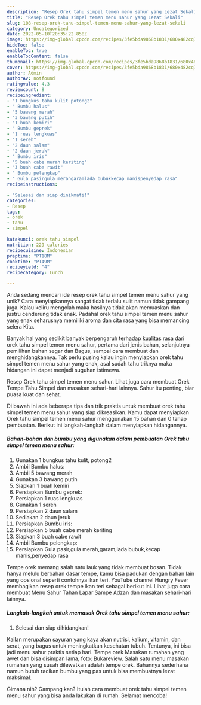 ```yaml
---
description: "Resep Orek tahu simpel temen menu sahur yang Lezat Sekali"
title: "Resep Orek tahu simpel temen menu sahur yang Lezat Sekali"
slug: 108-resep-orek-tahu-simpel-temen-menu-sahur-yang-lezat-sekali
category: Uncategorized
date: 2022-05-10T20:35:22.858Z
image: https://img-global.cpcdn.com/recipes/3fe5bda9868b1831/680x482cq70/orek-tahu-simpel-temen-menu-sahur-foto-resep-utama.jpg
hideToc: false
enableToc: true
enableTocContent: false
thumbnail: https://img-global.cpcdn.com/recipes/3fe5bda9868b1831/680x482cq70/orek-tahu-simpel-temen-menu-sahur-foto-resep-utama.jpg
cover: https://img-global.cpcdn.com/recipes/3fe5bda9868b1831/680x482cq70/orek-tahu-simpel-temen-menu-sahur-foto-resep-utama.jpg
author: Admin
authorAv: notfound
ratingvalue: 4.3
reviewcount: 8
recipeingredient:
- "1 bungkus tahu kulit potong2"
- " Bumbu halus"
- "5 bawang merah"
- "3 bawang putih"
- "1 buah kemiri"
- " Bumbu geprek"
- "1 ruas lengkuas"
- "1 sereh"
- "2 daun salam"
- "2 daun jeruk"
- " Bumbu iris"
- "5 buah cabe merah keriting"
- "3 buah cabe rawit"
- " Bumbu pelengkap"
- " Gula pasirgula merahgaramlada bubukkecap manispenyedap rasa"
recipeinstructions:

- "Selesai dan siap dinikmati!"
categories:
- Resep
tags:
- orek
- tahu
- simpel

katakunci: orek tahu simpel 
nutrition: 229 calories
recipecuisine: Indonesian
preptime: "PT18M"
cooktime: "PT49M"
recipeyield: "4"
recipecategory: Lunch

---
```





Anda sedang mencari ide resep orek tahu simpel temen menu sahur yang unik? Cara menyiapkannya sangat tidak terlalu sulit namun tidak gampang juga. Kalau keliru mengolah maka hasilnya tidak akan memuaskan dan justru cenderung tidak enak. Padahal orek tahu simpel temen menu sahur yang enak seharusnya memiliki aroma dan cita rasa yang bisa memancing selera Kita.





Banyak hal yang sedikit banyak berpengaruh terhadap kualitas rasa dari orek tahu simpel temen menu sahur, pertama dari jenis bahan, selanjutnya pemilihan bahan segar dan Bagus, sampai cara membuat dan menghidangkannya. Tak perlu pusing kalau ingin menyiapkan orek tahu simpel temen menu sahur yang enak,      asal sudah tahu triknya maka hidangan ini dapat menjadi suguhan istimewa.














Resep Orek tahu simpel temen menu sahur. Lihat juga cara membuat Orek Tempe Tahu Simpel dan masakan sehari-hari lainnya. Sahur itu penting, biar puasa kuat dan sehat.






Di bawah ini ada beberapa tips dan trik praktis untuk membuat orek tahu simpel temen menu sahur yang siap dikreasikan. Kamu dapat menyiapkan Orek tahu simpel temen menu sahur menggunakan 15 bahan dan 0 tahap pembuatan. Berikut ini langkah-langkah dalam menyiapkan hidangannya.

<!--inarticleads1-->

##### Bahan-bahan dan bumbu yang digunakan dalam pembuatan Orek tahu simpel temen menu sahur:

1. Gunakan 1 bungkus tahu kulit, potong2
1. Ambil  Bumbu halus:
1. Ambil 5 bawang merah
1. Gunakan 3 bawang putih
1. Siapkan 1 buah kemiri
1. Persiapkan  Bumbu geprek:
1. Persiapkan 1 ruas lengkuas
1. Gunakan 1 sereh
1. Persiapkan 2 daun salam
1. Sediakan 2 daun jeruk
1. Persiapkan  Bumbu iris:
1. Persiapkan 5 buah cabe merah keriting
1. Siapkan 3 buah cabe rawit
1. Ambil  Bumbu pelengkap:
1. Persiapkan  Gula pasir,gula merah,garam,lada bubuk,kecap manis,penyedap rasa


Tempe orek memang salah satu lauk yang tidak membuat bosan. Tidak hanya melulu berbahan dasar tempe, kamu bisa padukan dengan bahan lain yang opsional seperti contohnya ikan teri. YouTube channel Hungry Fever membagikan resep orek tempe ikan teri sebagai berikut ini. Lihat juga cara membuat Menu Sahur Tahan Lapar Sampe Adzan dan masakan sehari-hari lainnya. 

<!--inarticleads2-->

##### Langkah-langkah untuk memasak Orek tahu simpel temen menu sahur:


1. Selesai dan siap dihidangkan!

Kailan merupakan sayuran yang kaya akan nutrisi, kalium, vitamin, dan serat, yang bagus untuk meningkatkan kesehatan tubuh. Tentunya, ini bisa jadi menu sahur praktis setiap hari. Tempe orek Masakan rumahan yang awet dan bisa disimpan lama, foto: Bukareview. Salah satu menu masakan rumahan yang susah dilewatkan adalah tempe orek. Bahannya sederhana namun butuh racikan bumbu yang pas untuk bisa membuatnya lezat maksimal. 

Gimana nih? Gampang kan? Itulah cara membuat orek tahu simpel temen menu sahur yang bisa anda lakukan di rumah. Selamat mencoba!
